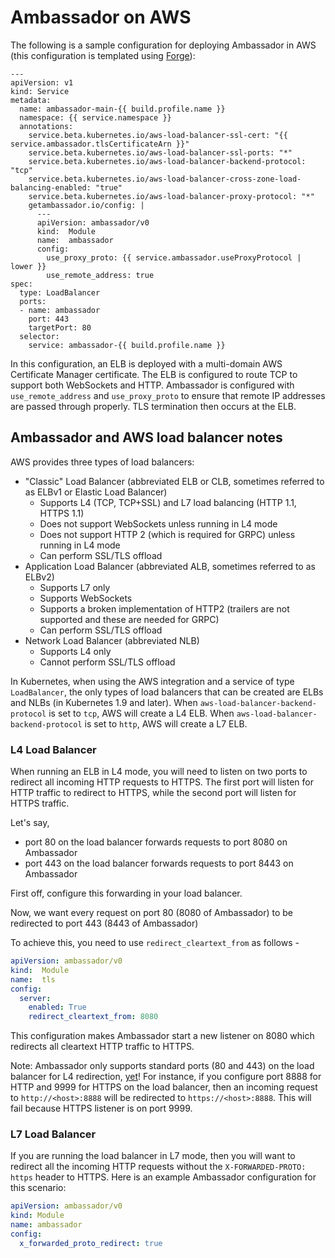 # Ambassador on AWS

The following is a sample configuration for deploying Ambassador in AWS (this configuration is templated using [Forge](https://forge.sh)):

```
---
apiVersion: v1
kind: Service
metadata:
  name: ambassador-main-{{ build.profile.name }}
  namespace: {{ service.namespace }}
  annotations:
    service.beta.kubernetes.io/aws-load-balancer-ssl-cert: "{{ service.ambassador.tlsCertificateArn }}"
    service.beta.kubernetes.io/aws-load-balancer-ssl-ports: "*"
    service.beta.kubernetes.io/aws-load-balancer-backend-protocol: "tcp"
    service.beta.kubernetes.io/aws-load-balancer-cross-zone-load-balancing-enabled: "true"
    service.beta.kubernetes.io/aws-load-balancer-proxy-protocol: "*"
    getambassador.io/config: |
      ---
      apiVersion: ambassador/v0
      kind:  Module
      name:  ambassador
      config:
        use_proxy_proto: {{ service.ambassador.useProxyProtocol | lower }}
        use_remote_address: true
spec:
  type: LoadBalancer
  ports:
  - name: ambassador
    port: 443
    targetPort: 80
  selector:
    service: ambassador-{{ build.profile.name }}
```

In this configuration, an ELB is deployed with a multi-domain AWS Certificate Manager certificate. The ELB is configured to route TCP to support both WebSockets and HTTP. Ambassador is configured with `use_remote_address` and `use_proxy_proto` to ensure that remote IP addresses are passed through properly. TLS termination then occurs at the ELB.

## Ambassador and AWS load balancer notes

AWS provides three types of load balancers:

* "Classic" Load Balancer (abbreviated ELB or CLB, sometimes referred to as ELBv1 or Elastic Load Balancer)
  * Supports L4 (TCP, TCP+SSL) and L7 load balancing (HTTP 1.1, HTTPS 1.1)
  * Does not support WebSockets unless running in L4 mode
  * Does not support HTTP 2 (which is required for GRPC) unless running in L4 mode
  * Can perform SSL/TLS offload
* Application Load Balancer (abbreviated ALB, sometimes referred to as ELBv2)
  * Supports L7 only
  * Supports WebSockets
  * Supports a broken implementation of HTTP2 (trailers are not supported and these are needed for GRPC)
  * Can perform SSL/TLS offload
* Network Load Balancer (abbreviated NLB)
  * Supports L4 only
  * Cannot perform SSL/TLS offload

In Kubernetes, when using the AWS integration and a service of type `LoadBalancer`, the only types of load balancers that can be created are ELBs and NLBs (in Kubernetes 1.9 and later). When `aws-load-balancer-backend-protocol` is set to `tcp`, AWS will create a L4 ELB. When `aws-load-balancer-backend-protocol` is set to `http`, AWS will create a L7 ELB.

### L4 Load Balancer

When running an ELB in L4 mode, you will need to listen on two ports to redirect all incoming HTTP requests to HTTPS. The first port will listen for HTTP traffic to redirect to HTTPS, while the second port will listen for HTTPS traffic.

Let's say,
- port 80 on the load balancer forwards requests to port 8080 on Ambassador
- port 443 on the load balancer forwards requests to port 8443 on Ambassador

First off, configure this forwarding in your load balancer.

Now, we want every request on port 80 (8080 of Ambassador) to be redirected to port 443 (8443 of Ambassador)

To achieve this, you need to use `redirect_cleartext_from` as follows -

```yaml
apiVersion: ambassador/v0
kind:  Module
name:  tls
config:
  server:
    enabled: True
    redirect_cleartext_from: 8080
```

This configuration makes Ambassador start a new listener on 8080 which redirects all cleartext HTTP traffic to HTTPS.

Note: Ambassador only supports standard ports (80 and 443) on the load balancer for L4 redirection, [yet](https://github.com/datawire/ambassador/issues/702)! For instance, if you configure port 8888 for HTTP and 9999 for HTTPS on the load balancer, then an incoming request to `http://<host>:8888` will be redirected to `https://<host>:8888`. This will fail because HTTPS listener is on port 9999.

### L7 Load Balancer

If you are running the load balancer in L7 mode, then you will want to redirect all the incoming HTTP requests without the `X-FORWARDED-PROTO: https` header to HTTPS. Here is an example Ambassador configuration for this scenario:

```yaml
apiVersion: ambassador/v0
kind: Module
name: ambassador
config:
  x_forwarded_proto_redirect: true
```
